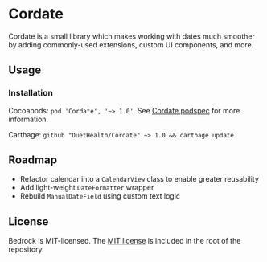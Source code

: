 # Cordate

Cordate is a small library which makes working with dates much smoother by adding commonly-used extensions, custom UI components, and more.

## Usage

### Installation

Cocoapods: `pod 'Cordate', '~> 1.0'`. See [Cordate.podspec](Cordate.podspec) for more information.

Carthage: `github "DuetHealth/Cordate" ~> 1.0 && carthage update`

## Roadmap

* Refactor calendar into a `CalendarView` class to enable greater reusability
* Add light-weight `DateFormatter` wrapper
* Rebuild `ManualDateField` using custom text logic

## License

Bedrock is MIT-licensed. The [MIT license](LICENSE) is included in the root of the repository.
